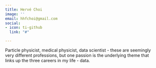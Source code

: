 ```yaml
---
title: Hervé Choi
image: ''
email: hhfchoi@gmail.com
social:
- icon: ti-github
  link: "#"

---
```

Particle physicist, medical physicist, data scientist - these are seemingly very different professions, but one passion is the underlying theme that links up the three careers in my life - data.
